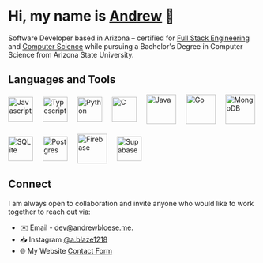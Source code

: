 # Hi, my name is [Andrew](https://andrewbloese-me.web.app) 👋
Software Developer based in Arizona – certified for [Full Stack Engineering](https://www.codecademy.com/profiles/AndrewBloese/certificates/ffd0f42cce1a44e9a0108b365047a0a6) and [Computer Science](https://www.codecademy.com/profiles/AndrewBloese/certificates/05009c20e9174378acd37e6c2d0fbfc4) while pursuing a Bachelor's Degree in Computer Science from Arizona State University. 

## Languages and Tools
<div style="display:flex; flex-wrap: wrap; box-sizing: border-box; align-items: center; gap: 20px">
  <img style="width: 50px" src="https://upload.wikimedia.org/wikipedia/commons/6/6a/JavaScript-logo.png?20120221235433" alt="Javascript">
  <img style="width: 50px" src="https://upload.wikimedia.org/wikipedia/commons/thumb/4/4c/Typescript_logo_2020.svg/1024px-Typescript_logo_2020.svg.png" alt="Typescript">
  <img style="width: 50px" src="https://upload.wikimedia.org/wikipedia/commons/thumb/c/c3/Python-logo-notext.svg/935px-Python-logo-notext.svg.png" alt="Python">
  <img style="width: 50px" src="https://upload.wikimedia.org/wikipedia/commons/thumb/1/18/C_Programming_Language.svg/1853px-C_Programming_Language.svg.png" alt="C">
  <img style="height: 60px" src="https://upload.wikimedia.org/wikipedia/en/thumb/3/30/Java_programming_language_logo.svg/242px-Java_programming_language_logo.svg.png" alt="Java">
  <img style="width: 60px" src="https://go.dev/blog/go-brand/Go-Logo/PNG/Go-Logo_Blue.png" alt="Go">
  <img style="width: 60px" src="https://cdn4.iconfinder.com/data/icons/logos-3/512/mongodb-2-1024.png" alt="MongoDB">
  <img style="width: 50px" src="https://upload.wikimedia.org/wikipedia/commons/thumb/9/97/Sqlite-square-icon.svg/1200px-Sqlite-square-icon.svg.png" alt="SQLite">
  <img style="width: 50px" src="https://wiki.postgresql.org/images/3/30/PostgreSQL_logo.3colors.120x120.png" alt="Postgres">
  <img style="width: 60px" src="https://cdn4.iconfinder.com/data/icons/google-i-o-2016/512/google_firebase-2-1024.png" alt="Firebase">
  <img style="height: 50px" src="https://supabase.com/_next/image?url=%2F_next%2Fstatic%2Fmedia%2Flogo-preview.50e72501.jpg&w=3840&q=75" alt="Supabase">
</div>

## Connect
I am always open to collaboration and invite anyone who would like to work together to reach out via: 
- ✉️ Email - [dev@andrewbloese.me](mailto:dev@andrewbloese.me).
- 📥 Instagram [@a.blaze1218](https://www.instagram.com/a.blaze1218/)
- 🌐 My Website [Contact Form](https://andrewbloese-me.web.app)





<!--
**andrewbloese-00/andrewbloese-00** is a ✨ _special_ ✨ repository because its `README.md` (this file) appears on your GitHub profile.

Here are some ideas to get you started:

- 🔭 I’m currently working on ...
- 🌱 I’m currently learning ...
- 👯 I’m looking to collaborate on ...
- 🤔 I’m looking for help with ...
- 💬 Ask me about ...
- 📫 How to reach me: ...
- 😄 Pronouns: ...
- ⚡ Fun fact: ...
-->
